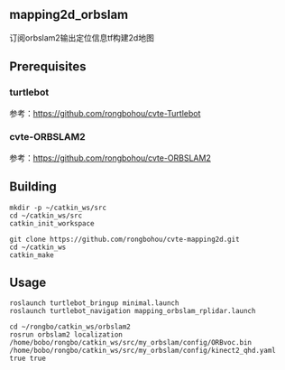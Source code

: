 mapping2d_orbslam
-----
订阅orbslam2输出定位信息tf构建2d地图
## Prerequisites
### turtlebot
参考：https://github.com/rongbohou/cvte-Turtlebot

### cvte-ORBSLAM2

参考：https://github.com/rongbohou/cvte-ORBSLAM2

## Building

```
mkdir -p ~/catkin_ws/src
cd ~/catkin_ws/src
catkin_init_workspace

git clone https://github.com/rongbohou/cvte-mapping2d.git
cd ~/catkin_ws
catkin_make
```

## Usage
```
roslaunch turtlebot_bringup minimal.launch
roslaunch turtlebot_navigation mapping_orbslam_rplidar.launch

cd ~/rongbo/catkin_ws/orbslam2
rosrun orbslam2 localization /home/bobo/rongbo/catkin_ws/src/my_orbslam/config/ORBvoc.bin /home/bobo/rongbo/catkin_ws/src/my_orbslam/config/kinect2_qhd.yaml true true
```
